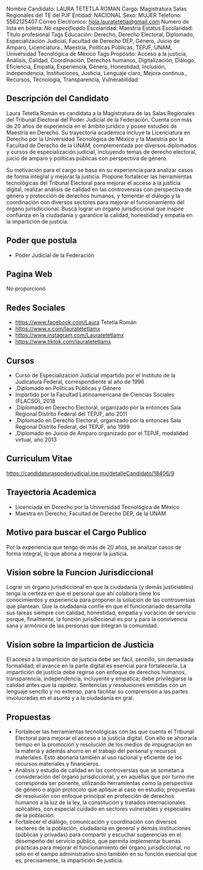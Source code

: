 Nombre Candidato: LAURA TETETLA ROMAN
Cargo: Magistratura Salas Regionales del TE del PJF
Entidad: NACIONAL
Sexo: MUJER
Telefono: 5562125407
Correo Electronico: hola.lauratetetla@gmail.com
Numero de lista en boleta: *No especificado*
Escolaridad: Maestría
Estatus Escolaridad: Título profesional
Tags Educación: Derecho, Derecho Electoral, Diplomado, Especialización Judicial, Facultad de Derecho DEP, Género, Juicio de Amparo, Licenciatura., Maestría, Políticas Públicas, TEPJF, UNAM, Universidad Tecnológica de México
Tags Propósito: Acceso a la justicia, Análisis, Calidad, Coordinación, Derechos humanos, Digitalización, Diálogo, Eficiencia, Empatía, Experiencia, Género, Honestidad, Inclusión, Independencia, Instituciones, Justicia, Lenguaje claro, Mejora continua., Recursos, Tecnología, Transparencia, Vulnerabilidad


## Descripción del Candidato 

Laura Tetetla Román es candidata a la Magistratura de las Salas Regionales del Tribunal Electoral del Poder Judicial de la Federación. Cuenta con más de 20 años de experiencia en el ámbito jurídico y posee estudios de Maestría en Derecho. Su trayectoria académica incluye la Licenciatura en Derecho por la Universidad Tecnológica de México y la Maestría por la Facultad de Derecho de la UNAM, complementada por diversos diplomados y cursos de especialización judicial, incluyendo temas de derecho electoral, juicio de amparo y políticas públicas con perspectiva de género.

Su motivación para el cargo se basa en su experiencia para analizar casos de forma integral y mejorar la justicia.  Propone fortalecer las herramientas tecnológicas del Tribunal Electoral para mejorar el acceso a la justicia digital, realizar análisis de calidad en las controversias con perspectiva de género y protección de derechos humanos, y fomentar el diálogo y la coordinación con diversos sectores para mejorar el funcionamiento del órgano jurisdiccional. Busca lograr un órgano jurisdiccional que inspire confianza en la ciudadanía y garantice la calidad, honestidad y empatía en la impartición de justicia.


## Poder que postula

- Poder Judicial de la Federación


## Pagina Web

No proporcionó


## Redes Sociales

- https://www.facebook.com/Laura Tetetla Román
- https://www.x.com/lauratetetlamx
- https://www.instagram.com/Lauratetetlamx
- https://www.tiktok.com/lauratetetlamx


## Cursos

- Curso de Especialización Judicial impartido por el Instituto de la Judicatura Federal, correspondiente al año de 1996
- ,Diplomado en Políticas Públicas y Género
- Impartido por la Facultad Latinoamericana de Ciencias Sociales (FLACSO), 2018
- ,Diplomado en Derecho Electoral, organizado por la entonces Sala Regional Distrito Federal del TEPJF, año 2011
- ,Diplomado en Derecho Electoral, organizado por la entonces Sala Regional Distrito Federal, del TEPJF, año 1999
- ,Diplomado en Juicio de Amparo organizado por el TEPJF, modalidad virtual, año 2013


## Curriculum Vitae

https://candidaturaspoderjudicial.ine.mx/detalleCandidato/18406/9


## Trayectoria Academica

- Licenciada en Derecho por la Universidad Tecnológica de México
- Maestra en Derecho, Facultad de Derecho DEP, de la UNAM


## Motivo para buscar el Cargo Publico

Por la experiencia que tengo de más de 20 años, se analizar casos de forma integral, lo que abona a mejorar la justicia.


## Vision sobre la Funcion Jurisdiccional

Lograr un órgano jurisdiccional en que la ciudadanía (y demás justiciables) tenga la certeza en que el personal que ahí colabora tiene los conocimientos y experiencia para proponer la solución de las controversias que plantean. Que la ciudadanía confíe en que el funcionariado desarrolla sus tareas siempre con calidad, honestidad, empatía y vocación de servicio porque, finalmente, la función jurisdiccional es por y para la convivencia sana y armónica de las personas que integran la comunidad.


## Vision sobre la Imparticion de Justicia

El acceso a la impartición de justicia debe ser fácil, sencillo, sin demasiada formalidad; el avance en la parte digital es esencial para fortalecerla. La impartición de justicia debe regirse con enfoque de derechos humanos, transparencia, independencia, incluyente y empática; debe privilegiarse la calidad antes que la rapidez. Sentencias y resoluciones emitidas con un lenguaje sencillo y no extenso, para facilitar su comprensión a las partes involucradas en el asunto y a la ciudadanía en gral.


## Propuestas

- Fortalecer las herramientas tecnológicas con las que cuenta el Tribunal Electoral para mejorar el acceso a la justicia digital. Con ello se ahorraría tiempo en la promoción y resolución de los medios de impugnación en la materia y además ahorro en el trabajo del personal y recursos materiales. Esto abonaría también al uso racional y eficiente de los recursos materiales y financieros.
- Análisis y estudio de calidad en las controversias que se sometan a consideración del órgano jurisdiccional, y en aquellas que por turno me corresponda ser ponente, utilizando herramientas como la perspectiva de género o algún protocolo que aplique al caso en estudio; propuestas de resolución con enfoque principal en protección de derechos humanos a la luz de la ley, la constitución y tratados internacionales aplicables, con especial cuidado en sectores vulnerables y especiales de la población.
- Fortalecer el diálogo, comunicación y coordinación con diversos sectores de la población, ciudadanía en general y demás instituciones (públicas y privadas) para compartir y escuchar sugerencias en el desempeño del servicio público, que permita implementar buenas prácticas para mejorar el funcionamiento del órgano jurisdiccional, no solo en el campo administrativo sino también en su función esencial que es, precisamente, la impartición de justicia.


